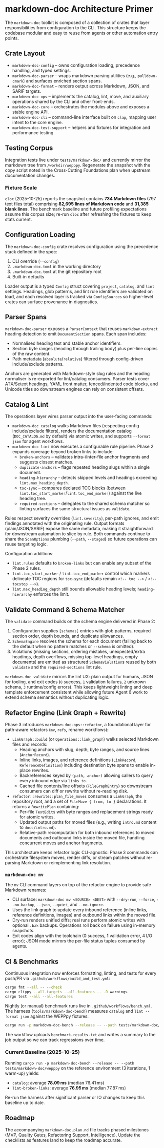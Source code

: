 # markdown-doc Architecture Primer

The `markdown-doc` toolkit is composed of a collection of crates that layer responsibilities from configuration to the CLI. This structure keeps the codebase modular and easy to reuse from agents or other automation entry points.

## Crate Layout

- `markdown-doc-config` – owns configuration loading, precedence handling, and typed settings.
- `markdown-doc-parser` – wraps markdown parsing utilities (e.g., `pulldown-cmark`) and surfaces enriched section spans.
- `markdown-doc-format` – renders output across Markdown, JSON, and SARIF targets.
- `markdown-doc-ops` – implements the catalog, lint, move, and auxiliary operations shared by the CLI and other front-ends.
- `markdown-doc-core` – orchestrates the modules above and exposes a stable engine API.
- `markdown-doc-cli` – command-line interface built on `clap`, mapping user intent to the core engine.
- `markdown-doc-test-support` – helpers and fixtures for integration and performance testing.

## Testing Corpus

Integration tests live under `tests/markdown-doc/` and currently mirror the markdown tree from `/workdir/wepppy`. Regenerate the snapshot with the copy script noted in the Cross-Cutting Foundations plan when upstream documentation changes.

### Fixture Scale

`cloc` (2025-10-25) reports the snapshot contains **734 Markdown files** (797 text files total) comprising **82,695 lines of Markdown code** and **31,385 blank lines**. The benchmark baseline and future profiling expectations assume this corpus size; re-run `cloc` after refreshing the fixtures to keep stats current.

## Configuration Loading

The `markdown-doc-config` crate resolves configuration using the precedence stack defined in the spec:

1. CLI override (`--config`)
2. `.markdown-doc.toml` in the working directory
3. `.markdown-doc.toml` at the git repository root
4. Built-in defaults

Loader output is a typed `Config` struct covering `project`, `catalog`, and `lint` settings. Headings, glob patterns, and lint rule identifiers are validated on load, and each resolved layer is tracked via `ConfigSources` so higher-level crates can surface provenance in diagnostics.

## Parser Spans

`markdown-doc-parser` exposes a `ParserContext` that reuses `markdown-extract` heading detection to emit `DocumentSection` spans. Each span includes:

- Normalised heading text and stable anchor identifiers.
- Section byte ranges (heading through trailing body) plus per-line copies of the raw content.
- Path metadata (`absolute`/`relative`) filtered through config-driven include/exclude patterns.

Anchors are generated with Markdown-style slug rules and the heading normaliser is re-exported for lint/catalog consumers. Parser tests cover ATX/Setext headings, YAML front matter, fenced/indented code blocks, and Unicode titles so downstream engines can rely on consistent offsets.

## Catalog & Lint

The operations layer wires parser output into the user-facing commands:

- `markdown-doc catalog` walks Markdown files (respecting config include/exclude filters), renders the documentation catalog (`DOC_CATALOG.md` by default) via atomic writes, and supports `--format json` for agent workflows.
- `markdown-doc lint` now executes a configurable rule pipeline. Phase&nbsp;2 expands coverage beyond broken links to include:
  - `broken-anchors` – validates intra-/inter-file anchor fragments and suggests closest matches.
  - `duplicate-anchors` – flags repeated heading slugs within a single document.
  - `heading-hierarchy` – detects skipped levels and headings exceeding `lint.max_heading_depth`.
  - `toc-sync` – compares declared TOC blocks (between `lint.toc_start_marker`/`lint.toc_end_marker`) against the live heading tree.
  - `required-sections` – delegates to the shared schema matcher so linting surfaces the same structural issues as `validate`.

Rules respect severity overrides (`lint.severity`), per-path ignores, and emit findings annotated with the originating rule. Output formats (plain/JSON/SARIF) expose the same metadata, making it straightforward for downstream automation to slice by rule. Both commands continue to share the `ScanOptions` plumbing (`--path`, `--staged`) so future operations can reuse targeting logic.

Configuration additions:

- `lint.rules` defaults to `broken-links` but can enable any subset of the Phase&nbsp;2 rules.
- `lint.toc_start_marker` / `lint.toc_end_marker` control which markers delineate TOC regions for `toc-sync` (defaults remain `<!-- toc -->` / `<!-- tocstop -->`).
- `lint.max_heading_depth` still bounds allowable heading levels; `heading-hierarchy` enforces the limit.

## Validate Command & Schema Matcher

The `validate` command builds on the schema engine delivered in Phase&nbsp;2:

1. Configuration supplies `[schemas]` entries with glob patterns, required section order, depth bounds, and duplicate allowances.
2. `SchemaEngine` resolves the schema for each document (falling back to the default when no pattern matches or `--schema` is omitted).
3. Violations (missing sections, ordering mistakes, unexpected/extra headings, depth overflows, missing top-level headings, empty documents) are emitted as structured `SchemaViolation`s reused by both `validate` and the `required-sections` lint rule.

`markdown-doc validate` mirrors the lint UX: plain output for humans, JSON for tooling, and exit codes (`0` success, `1` validation failures, `2` unknown schema, `3` runtime/config errors). This keeps lightweight linting and deep template enforcement consistent while allowing future Agent&nbsp;6 work to extend schema semantics without duplicating logic.

## Refactor Engine (Link Graph + Rewrite)

Phase&nbsp;3 introduces `markdown-doc-ops::refactor`, a foundational layer for path-aware refactors (`mv`, `refs`, rename workflows):

- `LinkGraph::build` (or `Operations::link_graph`) walks selected Markdown files and records:
  - Heading anchors with slug, depth, byte ranges, and source lines (`AnchorRecord`).
  - Inline links, images, and reference definitions (`LinkRecord`, `ReferenceDefinition`) including destination byte spans to enable in-place rewrites.
  - Backreferences keyed by `(path, anchor)` allowing callers to query every inbound edge via `links_to`.
  - Cached file contents/line offsets (`FileGraphEntry`) so downstream consumers can diff or rewrite without re-reading disk.
- `refactor::rewrite::plan_file_moves` consumes a `LinkGraph`, the repository root, and a set of `FileMove { from, to }` declarations. It returns a `RewritePlan` containing:
  - Per-file `TextEdit`s with byte ranges and replacement strings ready for atomic writes.
  - Updated output paths for moved files (e.g., writing `intro.md` content to `docs/intro.md`).
  - Relative-path recomputation for both inbound references to moved documents and outbound links inside the moved file, handling concurrent moves and anchor fragments.

This architecture keeps refactor logic CLI-agnostic: Phase 3 commands can orchestrate filesystem moves, render diffs, or stream patches without re-parsing Markdown or reimplementing link resolution.

### `markdown-doc mv`

The `mv` CLI command layers on top of the refactor engine to provide safe Markdown renames:

- CLI surface: `markdown-doc mv <SOURCE> <DEST>` with `--dry-run`, `--force`, `--no-backup`, `--json`, `--quiet`, and `--no-ignore`.
- Uses the link graph to update every inbound reference (inline links, reference definitions, images) and outbound links within the moved file.
- Dry-run renders unified diffs; real runs perform atomic writes with optional `.bak` backups. Operations roll back on failure using in-memory snapshots.
- Exit codes align with the toolchain (0 success, 1 validation error, 4 I/O error); JSON mode mirrors the per-file status tuples consumed by agents.

## CI & Benchmarks

Continuous integration now enforces formatting, linting, and tests for every push/PR via `.github/workflows/build_and_test.yml`:

```bash
cargo fmt --all -- --check
cargo clippy --all-targets --all-features -- -D warnings
cargo test --all --all-features
```

Nightly (or manual) benchmark runs live in `.github/workflows/bench.yml`. The harness (`tools/markdown-doc-bench`) measures `catalog` and `lint --format json` against the WEPPpy fixtures:

```bash
cargo run -p markdown-doc-bench --release -- --path tests/markdown-doc/wepppy
```

The workflow uploads `benchmark-results.txt` and writes a summary to the job output so we can track regressions over time.

### Current Baseline (2025-10-25)

Running `cargo run -p markdown-doc-bench --release -- --path tests/markdown-doc/wepppy` on the reference environment (3 iterations, 1 warm-up) yields:

- `catalog`: average **78.09 ms** (median 76.41 ms)
- `lint-broken-links`: average **76.95 ms** (median 77.87 ms)

Re-run the harness after significant parser or IO changes to keep this baseline up to date.

## Roadmap

The accompanying `markdown-doc.plan.nd` file tracks phased milestones (MVP, Quality Gates, Refactoring Support, Intelligence). Update the checklists as features land to keep the roadmap accurate.
